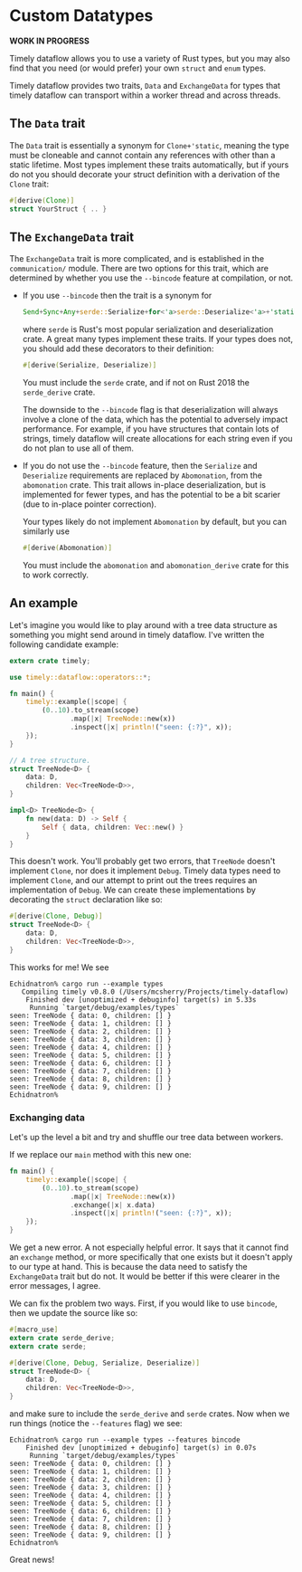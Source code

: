 # Custom Datatypes

**WORK IN PROGRESS**

Timely dataflow allows you to use a variety of Rust types, but you may also find that you need (or would prefer) your own `struct` and `enum` types.

Timely dataflow provides two traits, `Data` and `ExchangeData` for types that timely dataflow can transport within a worker thread and across threads.

## The `Data` trait

The `Data` trait is essentially a synonym for `Clone+'static`, meaning the type must be cloneable and cannot contain any references with other than a static lifetime. Most types implement these traits automatically, but if yours do not you should decorate your struct definition with a derivation of the `Clone` trait:

```rust
#[derive(Clone)]
struct YourStruct { .. }
```

## The `ExchangeData` trait

The `ExchangeData` trait is more complicated, and is established in the `communication/` module. There are two options for this trait, which are determined by whether you use the `--bincode` feature at compilation, or not.

*  If you use `--bincode` then the trait is a synonym for

    ```rust
    Send+Sync+Any+serde::Serialize+for<'a>serde::Deserialize<'a>+'static
    ```

    where `serde` is Rust's most popular serialization and deserialization crate. A great many types implement these traits. If your types does not, you should add these decorators to their definition:

    ```rust
    #[derive(Serialize, Deserialize)]
    ```

    You must include the `serde` crate, and if not on Rust 2018 the `serde_derive` crate.

    The downside to the `--bincode` flag is that deserialization will always involve a clone of the data, which has the potential to adversely impact performance. For example, if you have structures that contain lots of strings, timely dataflow will create allocations for each string even if you do not plan to use all of them.

*  If you do not use the `--bincode` feature, then the `Serialize` and `Deserialize` requirements are replaced by `Abomonation`, from the `abomonation` crate. This trait allows in-place deserialization, but is implemented for fewer types, and has the potential to be a bit scarier (due to in-place pointer correction).

    Your types likely do not implement `Abomonation` by default, but you can similarly use

    ```rust
    #[derive(Abomonation)]
    ```

    You must include the `abomonation` and `abomonation_derive` crate for this to work correctly.

## An example

Let's imagine you would like to play around with a tree data structure as something you might send around in timely dataflow. I've written the following candidate example:

```rust
extern crate timely;

use timely::dataflow::operators::*;

fn main() {
    timely::example(|scope| {
        (0..10).to_stream(scope)
               .map(|x| TreeNode::new(x))
               .inspect(|x| println!("seen: {:?}", x));
    });
}

// A tree structure.
struct TreeNode<D> {
    data: D,
    children: Vec<TreeNode<D>>,
}

impl<D> TreeNode<D> {
    fn new(data: D) -> Self {
        Self { data, children: Vec::new() }
    }
}
```

This doesn't work. You'll probably get two errors, that `TreeNode` doesn't implement `Clone`, nor does it implement `Debug`. Timely data types need to implement `Clone`, and our attempt to print out the trees requires an implementation of `Debug`. We can create these implementations by decorating the `struct` declaration like so:

```rust
#[derive(Clone, Debug)]
struct TreeNode<D> {
    data: D,
    children: Vec<TreeNode<D>>,
}
```

This works for me! We see

    Echidnatron% cargo run --example types
       Compiling timely v0.8.0 (/Users/mcsherry/Projects/timely-dataflow)
        Finished dev [unoptimized + debuginfo] target(s) in 5.33s
         Running `target/debug/examples/types`
    seen: TreeNode { data: 0, children: [] }
    seen: TreeNode { data: 1, children: [] }
    seen: TreeNode { data: 2, children: [] }
    seen: TreeNode { data: 3, children: [] }
    seen: TreeNode { data: 4, children: [] }
    seen: TreeNode { data: 5, children: [] }
    seen: TreeNode { data: 6, children: [] }
    seen: TreeNode { data: 7, children: [] }
    seen: TreeNode { data: 8, children: [] }
    seen: TreeNode { data: 9, children: [] }
    Echidnatron%

### Exchanging data

Let's up the level a bit and try and shuffle our tree data between workers.

If we replace our `main` method with this new one:

```rust
fn main() {
    timely::example(|scope| {
        (0..10).to_stream(scope)
               .map(|x| TreeNode::new(x))
               .exchange(|x| x.data)
               .inspect(|x| println!("seen: {:?}", x));
    });
}
```

We get a new error. A not especially helpful error. It says that it cannot find an `exchange` method, or more specifically that one exists but it doesn't apply to our type at hand. This is because the data need to satisfy the `ExchangeData` trait but do not. It would be better if this were clearer in the error messages, I agree.

We can fix the problem two ways. First, if you would like to use `bincode`, then we update the source like so:

```rust
#[macro_use]
extern crate serde_derive;
extern crate serde;

#[derive(Clone, Debug, Serialize, Deserialize)]
struct TreeNode<D> {
    data: D,
    children: Vec<TreeNode<D>>,
}
```

and make sure to include the `serde_derive` and `serde` crates. Now when we run things (notice the `--features` flag) we see:

    Echidnatron% cargo run --example types --features bincode
        Finished dev [unoptimized + debuginfo] target(s) in 0.07s
         Running `target/debug/examples/types`
    seen: TreeNode { data: 0, children: [] }
    seen: TreeNode { data: 1, children: [] }
    seen: TreeNode { data: 2, children: [] }
    seen: TreeNode { data: 3, children: [] }
    seen: TreeNode { data: 4, children: [] }
    seen: TreeNode { data: 5, children: [] }
    seen: TreeNode { data: 6, children: [] }
    seen: TreeNode { data: 7, children: [] }
    seen: TreeNode { data: 8, children: [] }
    seen: TreeNode { data: 9, children: [] }
    Echidnatron%

Great news!
